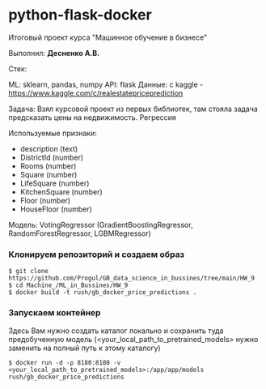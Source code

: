 # python-flask-docker
Итоговый проект курса "Машинное обучение в бизнесе"

Выполнил: **Десненко А.В.**

Стек:

ML: sklearn, pandas, numpy
API: flask
Данные: с kaggle - https://www.kaggle.com/c/realestatepriceprediction

Задача: Взял курсовой проект из первых библиотек, там стояла задача предсказать цены на недвижимость. Регрессия

Используемые признаки:

- description (text)
- DistrictId (number)
- Rooms (number)
- Square (number)
- LifeSquare (number)
- KitchenSquare (number)
- Floor (number)
- HouseFloor (number)

Модель: VotingRegressor (GradientBoostingRegressor, RandomForestRegressor, LGBMRegressor)

### Клонируем репозиторий и создаем образ
```
$ git clone https://github.com/Progul/GB_data_science_in_bussines/tree/main/HW_9
$ cd Machine_/ML_in_Bussines/HW_9
$ docker build -t rush/gb_docker_price_predictions .
```

### Запускаем контейнер

Здесь Вам нужно создать каталог локально и сохранить туда предобученную модель (<your_local_path_to_pretrained_models> нужно заменить на полный путь к этому каталогу)
```
$ docker run -d -p 8180:8180 -v <your_local_path_to_pretrained_models>:/app/app/models rush/gb_docker_price_predictions

